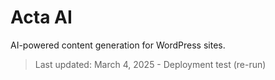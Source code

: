 # Acta AI

AI-powered content generation for WordPress sites.

> Last updated: March 4, 2025 - Deployment test (re-run)
